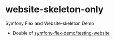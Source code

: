 # website-skeleton-only
Symfony Flex and Website-skeleton Demo

* Double of [symfony-flex-demo/testing-website](https://travis-ci.org/symfony-flex-demo/testing-website)
